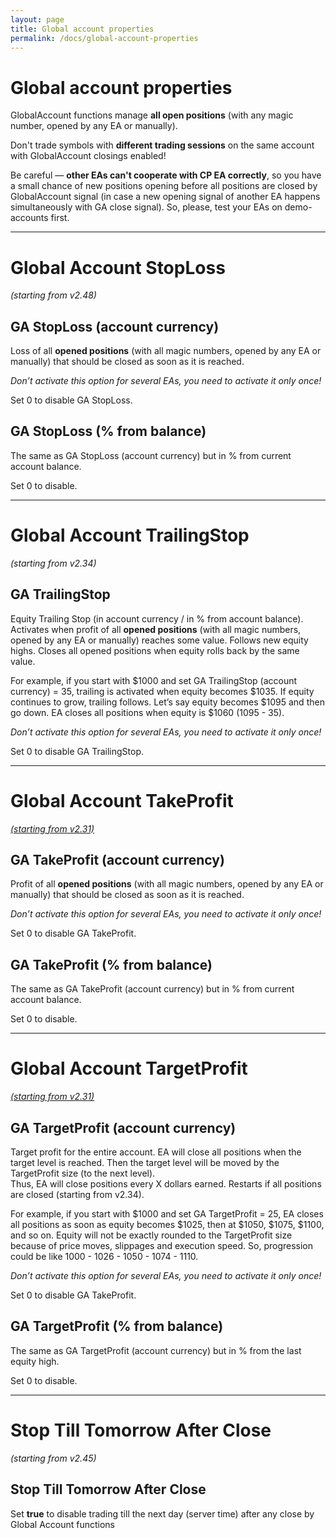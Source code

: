 ```yaml
---
layout: page
title: Global account properties
permalink: /docs/global-account-properties
---
```


# Global account properties

GlobalAccount functions manage **all open positions** (with any magic number, opened by any EA or manually).

Don't trade symbols with **different trading sessions** on the same account with GlobalAccount closings enabled!

Be careful — **other EAs can't cooperate with CP EA correctly**, so you have a small chance of new positions opening before all positions are closed by GlobalAccount signal (in case a new opening signal of another EA happens simultaneously with GA close signal). So, please, test your EAs on demo-accounts first.

<hr>

# Global Account StopLoss

*(starting from v2.48)*

## GA StopLoss (account currency)

Loss of all **opened positions** (with all magic numbers, opened by any EA or manually) that should be closed as soon as it is reached.

*Don’t activate this option for several EAs, you need to activate it only once!*

Set 0 to disable GA StopLoss.


## GA StopLoss (% from balance)

The same as GA StopLoss (account currency) but in % from current account balance.

Set 0 to disable.

<hr>

# Global Account TrailingStop

*(starting from v2.34)*

## GA TrailingStop

Equity Trailing Stop (in account currency / in % from account balance).
Activates when profit of all **opened positions** (with all magic numbers, opened by any EA or manually) reaches some value. Follows new equity highs. Closes all opened positions when equity rolls back by the same value.

For example, if you start with $1000 and set GA TrailingStop (account currency) = 35, trailing is activated when equity becomes $1035. If equity continues to grow, trailing follows. Let’s say equity becomes $1095 and then go down. EA closes all positions when equity is $1060 (1095 - 35).

*Don’t activate this option for several EAs, you need to activate it only once!*

Set 0 to disable GA TrailingStop.

<hr>

# Global Account TakeProfit

[*(starting from v2.31)*](/docs/versions-history#20210508-231)

## GA TakeProfit (account currency)

Profit of all **opened positions** (with all magic numbers, opened by any EA or manually) that should be closed as soon as it is reached.

*Don’t activate this option for several EAs, you need to activate it only once!*

Set 0 to disable GA TakeProfit.


## GA TakeProfit (% from balance)

The same as GA TakeProfit (account currency) but in % from current account balance.

Set 0 to disable.

<hr>

# Global Account TargetProfit

[*(starting from v2.31)*](/docs/versions-history#20210508-231)

## GA TargetProfit (account currency)

Target profit for the entire account. EA will close all positions when the target level is reached. Then the target level will be moved by the TargetProfit size (to the next level).<br/>Thus, EA will close positions every X dollars earned. Restarts if all positions are closed (starting from v2.34).

For example, if you start with $1000 and set GA TargetProfit = 25, EA closes all positions as soon as equity becomes $1025, then at $1050, $1075, $1100, and so on. Equity will not be exactly rounded to the TargetProfit size because of price moves, slippages and execution speed. So, progression could be like 1000 - 1026 - 1050 - 1074 - 1110.

*Don’t activate this option for several EAs, you need to activate it only once!*

Set 0 to disable GA TakeProfit.


## GA TargetProfit (% from balance)

The same as GA TargetProfit (account currency) but in % from the last equity high.

Set 0 to disable.

<hr>

# Stop Till Tomorrow After Close

*(starting from v2.45)*

## Stop Till Tomorrow After Close

Set **true** to disable trading till the next day (server time) after any close by Global Account functions
